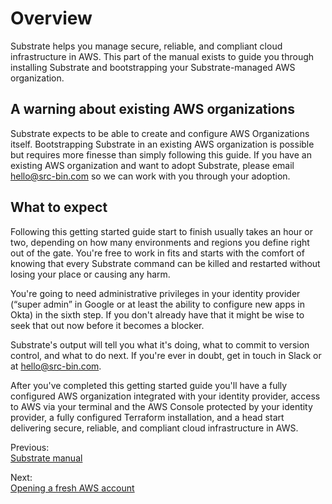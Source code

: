 # Overview

Substrate helps you manage secure, reliable, and compliant cloud infrastructure in AWS. This part of the manual exists to guide you through installing Substrate and bootstrapping your Substrate-managed AWS organization.

## A warning about existing AWS organizations

Substrate expects to be able to create and configure AWS Organizations itself. Bootstrapping Substrate in an existing AWS organization is possible but requires more finesse than simply following this guide. If you have an existing AWS organization and want to adopt Substrate, please email <hello@src-bin.com> so we can work with you through your adoption.

## What to expect

Following this getting started guide start to finish usually takes an hour or two, depending on how many environments and regions you define right out of the gate. You're free to work in fits and starts with the comfort of knowing that every Substrate command can be killed and restarted without losing your place or causing any harm.

You're going to need administrative privileges in your identity provider (&ldquo;super admin&rdquo; in Google or at least the ability to configure new apps in Okta) in the sixth step. If you don't already have that it might be wise to seek that out now before it becomes a blocker.

Substrate's output will tell you what it's doing, what to commit to version control, and what to do next. If you're ever in doubt, get in touch in Slack or at <hello@src-bin.com>.

After you've completed this getting started guide you'll have a fully configured AWS organization integrated with your identity provider, access to AWS via your terminal and the AWS Console protected by your identity provider, a fully configured Terraform installation, and a head start delivering secure, reliable, and compliant cloud infrastructure in AWS.

<section class="table">
    <section id="previous">
        <p>Previous:<br><a href="../../">Substrate manual</a></p>
    </section>
    <section id="next">
        <p>Next:<br><a href="../opening-a-fresh-aws-account/">Opening a fresh AWS account</a></p>
    </section>
</section>
